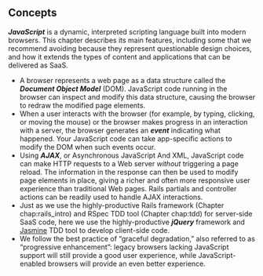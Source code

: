 ## Concepts
___JavaScript___ is a dynamic, interpreted scripting language built into modern browsers. This chapter describes its main features, including some that we recommend avoiding because they represent questionable design choices, and how it extends the types of content and applications that can be delivered as SaaS.



* A browser represents a web page as a data structure called the ___Document Object Model___ (DOM). JavaScript code running in the browser can inspect and modify this data structure, causing the browser to redraw the modified page elements.
* When a user interacts with the browser (for example, by typing, clicking, or moving the mouse) or the browser makes progress in an interaction with a server, the browser generates an ___event___ indicating what happened.  Your JavaScript code can take app-specific actions to modify the DOM when such events occur.
* Using ___AJAX___, or Asynchronous JavaScript And XML, JavaScript code can make HTTP requests to a Web server <i>without</i> triggering a page reload.  The information in the response can then be used to modify page elements in place, giving a richer and often more responsive user experience than traditional Web pages.  Rails partials and controller actions can be readily used to handle AJAX interactions.
* Just as we use the highly-productive Rails framework (Chapter chap:rails_intro) and RSpec TDD tool (Chapter chap:tdd) for server-side SaaS code, here we use the highly-productive ___jQuery___ framework and [Jasmine](http://pivotal.github.com/jasmine) TDD tool to develop client-side code.
* We follow the best practice of “graceful degradation,” also referred to as “progressive enhancement”: legacy browsers lacking JavaScript support will still provide a good user experience, while JavaScript-enabled browsers will provide an even better experience.
